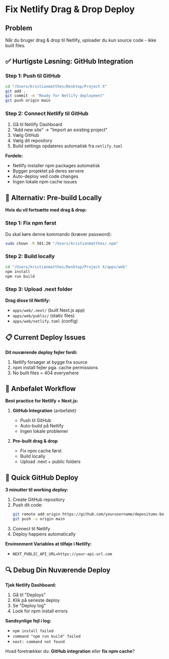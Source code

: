 # Fix Netlify Drag & Drop Deploy

## Problem
Når du bruger drag & drop til Netlify, uploader du kun source code - ikke built files.

## ✅ Hurtigste Løsning: GitHub Integration

### Step 1: Push til GitHub
```bash
cd "/Users/kristianmatthes/Desktop/Project X"
git add .
git commit -m "Ready for Netlify deployment"
git push origin main
```

### Step 2: Connect Netlify til GitHub
1. Gå til Netlify Dashboard
2. "Add new site" → "Import an existing project"
3. Vælg GitHub
4. Vælg dit repository
5. Build settings opdateres automatisk fra `netlify.toml`

**Fordele:**
- Netlify installer npm packages automatisk
- Bygger projektet på deres servere
- Auto-deploy ved code changes
- Ingen lokale npm cache issues

## 🔧 Alternativ: Pre-build Locally

**Hvis du vil fortsætte med drag & drop:**

### Step 1: Fix npm først
Du skal køre denne kommando (kræver password):
```bash
sudo chown -R 501:20 "/Users/kristianmatthes/.npm"
```

### Step 2: Build locally
```bash
cd "/Users/kristianmatthes/Desktop/Project X/apps/web"
npm install
npm run build
```

### Step 3: Upload .next folder
**Drag disse til Netlify:**
- `apps/web/.next/` (built Next.js app)
- `apps/web/public/` (static files)
- `apps/web/netlify.toml` (config)

## 📋 Current Deploy Issues

**Dit nuværende deploy fejler fordi:**
1. Netlify forsøger at bygge fra source
2. npm install fejler pga. cache permissions
3. No built files = 404 everywhere

## 🎯 Anbefalet Workflow

**Best practice for Netlify + Next.js:**

1. **GitHub Integration** (anbefalet)
   - Push til GitHub
   - Auto-build på Netlify
   - Ingen lokale problemer

2. **Pre-built drag & drop** 
   - Fix npm cache først
   - Build locally
   - Upload .next + public folders

## 🚀 Quick GitHub Deploy

**3 minutter til working deploy:**

1. Create GitHub repository
2. Push dit code:
   ```bash
   git remote add origin https://github.com/yourusername/depositums-box.git
   git push -u origin main
   ```
3. Connect til Netlify
4. Deploy happens automatically

**Environment Variables at tilføje i Netlify:**
- `NEXT_PUBLIC_API_URL=https://your-api-url.com`

## 🔍 Debug Din Nuværende Deploy

**Tjek Netlify Dashboard:**
1. Gå til "Deploys"
2. Klik på seneste deploy
3. Se "Deploy log" 
4. Look for npm install errors

**Sandsynlige fejl i log:**
- `npm install failed`
- `command "npm run build" failed`
- `next: command not found`

Hvad foretrækker du: **GitHub integration** eller **fix npm cache**?